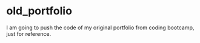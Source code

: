 # old_portfolio
I am going to push the code of my original portfolio from coding bootcamp, just for reference. 
